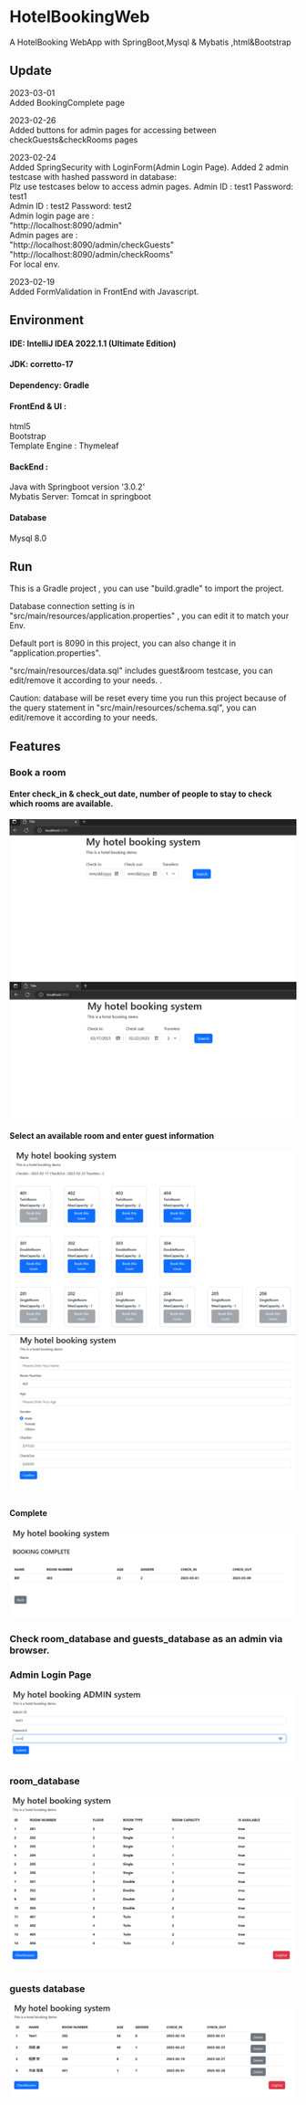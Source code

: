 # HotelBookingWeb
A HotelBooking WebApp with SpringBoot,Mysql &amp; Mybatis ,html&amp;Bootstrap

## Update

2023-03-01<br>
Added BookingComplete page

2023-02-26<br>
Added buttons for admin pages for accessing between checkGuests&checkRooms pages

2023-02-24<br>
Added SpringSecurity with LoginForm(Admin Login Page).
Added 2 admin testcase with hashed password in database:<br>
Plz use testcases below to access admin pages. 
Admin ID : test1  Password: test1 <br>
Admin ID : test2  Password: test2 <br>
Admin login page are : <br>
"http://localhost:8090/admin" <br>
Admin pages are : <br>
"http://localhost:8090/admin/checkGuests" <br>
"http://localhost:8090/admin/checkRooms" <br>
For local env.


2023-02-19<br>
Added FormValidation in FrontEnd with Javascript.

## Environment


#### IDE: IntelliJ IDEA 2022.1.1 (Ultimate Edition)

#### JDK: corretto-17

#### Dependency: Gradle

#### FrontEnd & UI : 
html5<br>
Bootstrap<br>
Template Engine : Thymeleaf

#### BackEnd :
Java with Springboot version '3.0.2'<br>
Mybatis
Server: Tomcat in springboot

#### Database

Mysql 8.0

## Run

This is a Gradle project , you can use "build.gradle" to import the project.<br>

Database connection setting is in "src/main/resources/application.properties" , you can edit it to  match your Env.<br>

Default port is 8090 in this project, you can also change it in "application.properties".<br>

"src/main/resources/data.sql" includes guest&room testcase, you can edit/remove it according to your needs. .

Caution: database will be reset every time you run this project because of the query statement in "src/main/resources/schema.sql", you can edit/remove it according to your needs. <br>


## Features

### Book a room

#### Enter check_in & check_out date, number of people to stay to check which rooms are available.

<img src="./images_for_readme/1.png" >

<img src="./images_for_readme/1-1.png">

#### Select an available room and enter guest information

<img src="./images_for_readme/2.png">

<img src="./images_for_readme/2-1.png">


#### Complete

<img src="./images_for_readme/booking_complete.png">

### Check room_database and guests_database as an admin via browser.

### Admin Login Page
<img src="./images_for_readme/admin_login.png">

### room_database

<img src="./images_for_readme/admin_room.png">

### guests database

<img src="./images_for_readme/admin_guest.png">












